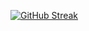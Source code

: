 [![GitHub Streak](https://streak-stats.demolab.com?user=jesas0&locale=pt_BR&short_numbers=true&date_format=j%20M%5B%20Y%5D&mode=weekly)](https://git.io/streak-stats)
